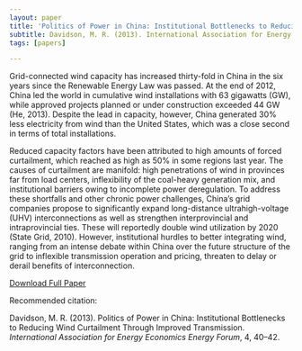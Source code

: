 ```yaml
---
layout: paper
title: 'Politics of Power in China: Institutional Bottlenecks to Reducing Wind Curtailment Through Improved Transmission'
subtitle: Davidson, M. R. (2013). International Association for Energy Economics (IAEE) Energy Forum.
tags: [papers]

---
```


Grid-connected wind capacity has increased thirty-fold in China in the six years since the Renewable Energy Law was passed. At the end of 2012, China led the world in cumulative wind installations with 63 gigawatts (GW), while approved projects planned or under construction exceeded 44 GW (He, 2013). Despite the lead in capacity, however, China generated 30% less electricity from wind than the United States, which was a close second in terms of total installations.

Reduced capacity factors have been attributed to high amounts of forced curtailment, which reached as high as 50% in some regions last year. The causes of curtailment are manifold: high penetrations of wind in provinces far from load centers, inflexibility of the coal-heavy generation mix, and institutional barriers owing to incomplete power deregulation. To address these shortfalls and other chronic power challenges, China’s grid companies propose to significantly expand long-distance ultrahigh-voltage (UHV) interconnections as well as strengthen interprovincial and intraprovincial ties. These will reportedly double wind utilization by 2020 (State Grid, 2010). However, institutional hurdles to better integrating wind, ranging from an intense debate within China over the future structure of the grid to inflexible transmission operation and pricing, threaten to delay or derail benefits of interconnection.


[Download Full Paper](https://www.iaee.org/en/publications/newsletterdl.aspx?id=216)

Recommended citation:

Davidson, M. R. (2013). Politics of Power in China: Institutional Bottlenecks to Reducing Wind Curtailment Through Improved Transmission. _International Association for Energy Economics Energy Forum_, 4, 40–42.
